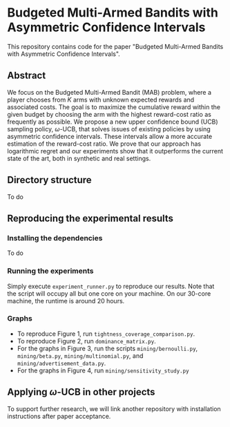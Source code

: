# Budgeted Multi-Armed Bandits with Asymmetric Confidence Intervals

This repository contains code for the paper "Budgeted Multi-Armed Bandits with Asymmetric Confidence Intervals".

## Abstract

We focus on the Budgeted Multi-Armed Bandit (MAB) problem, where a player chooses from $K$ arms with unknown expected rewards and associated costs. The goal is to maximize the cumulative reward within the given budget by choosing the arm with the highest reward-cost ratio as frequently as possible. We propose a new upper confidence bound (UCB) sampling policy, $\omega$-UCB, that solves issues of existing policies by using asymmetric confidence intervals. These intervals allow a more accurate estimation of the reward-cost ratio. We prove that our approach has logarithmic regret and our experiments show that it outperforms the current state of the art, both in synthetic and real settings.

## Directory structure
To do

## Reproducing the experimental results

### Installing the dependencies
To do

### Running the experiments
Simply execute `experiment_runner.py` to reproduce our results. Note that the script will occupy all but one core on your machine. On our 30-core machine, the runtime is around 20 hours. 

### Graphs
- To reproduce Figure 1, run `tightness_coverage_comparison.py`.
- To reproduce Figure 2, run `dominance_matrix.py`.
- For the graphs in Figure 3, run the scripts `mining/bernoulli.py`, `mining/beta.py`, `mining/multinomial.py`, and `mining/advertisement_data.py`.
- For the graphs in Figure 4, run `mining/sensitivity_study.py`

## Applying $\omega$-UCB in other projects

To support further research, we will link another repository with installation instructions after paper acceptance.
